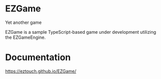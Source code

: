 # EZGame
Yet another game

EZGame is a sample TypeScript-based game under development utilizing the EZGameEngine.

# Documentation
https://eztouch.github.io/EZGame/